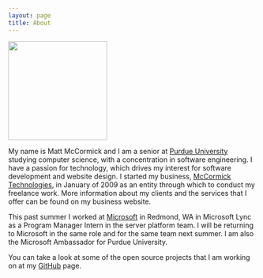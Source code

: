 ```yaml
---
layout: page
title: About
---
```


<img src="http://mbmccormick.com/images/common/profile.jpg" class="alignRight" width="200" style="padding-top: 0px;" />

My name is Matt McCormick and I am a senior at <a href="http://www.purdue.edu" target="_blank">Purdue University</a> studying computer science, with a concentration in software engineering. I have a passion for technology, which drives my interest for software development and website design. I started my business, <a href="http://www.mccormicktechnologies.com" target="_blank">McCormick Technologies</a>, in January of 2009 as an entity through which to conduct my freelance work. More information about my clients and the services that I offer can be found on my business website.

This past summer I worked at <a href="http://www.microsoft.com" target="_blank">Microsoft</a> in Redmond, WA in Microsoft Lync as a Program Manager Intern in the server platform team. I will be returning to Microsoft in the same role and for the same team next summer. I am also the Microsoft Ambassador for Purdue University.

You can take a look at some of the open source projects that I am working on at my <a href="https://www.github.com/mbmccormick" target="_blank">GitHub</a> page.